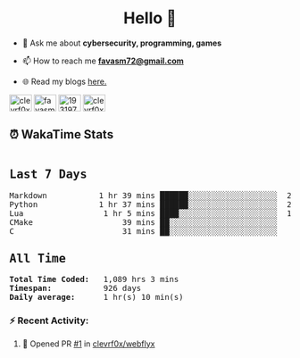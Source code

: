<h1 align="center">Hello 👋 </h1>

- 💬 Ask me about **cybersecurity, programming, games**

- 📫 How to reach me **favasm72@gmail.com**

- 🌐 Read my blogs <a href="https://favas.blog" target="_blank"> here.</a>

<p align="left">
<a href="https://twitter.com/clevrf0x" target="blank"><img align="center" src="https://raw.githubusercontent.com/rahuldkjain/github-profile-readme-generator/master/src/images/icons/Social/twitter.svg" alt="clevrf0x" height="30" width="40" /></a>
<a href="https://linkedin.com/in/favasm72" target="blank"><img align="center" src="https://raw.githubusercontent.com/rahuldkjain/github-profile-readme-generator/master/src/images/icons/Social/linked-in-alt.svg" alt="favasm72" height="30" width="40" /></a>
<a href="https://stackoverflow.com/users/19319778" target="blank"><img align="center" src="https://raw.githubusercontent.com/rahuldkjain/github-profile-readme-generator/master/src/images/icons/Social/stack-overflow.svg" alt="19319778" height="30" width="40" /></a>
<a href="https://instagram.com/clevrf0x" target="blank"><img align="center" src="https://raw.githubusercontent.com/rahuldkjain/github-profile-readme-generator/master/src/images/icons/Social/instagram.svg" alt="clevrf0x" height="30" width="40" /></a>
</p>

<!-- <hr> -->
<!-- <h2>Boot.dev Profile</h2>

<p align="left">
  <img src="https://api.boot.dev/v1/users/public/36e41abf-04b9-4b3b-b378-8a28f3755669/thumbnail" >
</p> -->
<!-- <hr> -->
<h2>⏰ WakaTime Stats</h2> 
<!--WakaTime-Start-->
<pre><h2>Last 7 Days</h2>Markdown           1 hr 39 mins ██████░░░░░░░░░░░░░░░░░░░  25.02 %</br>Python             1 hr 37 mins ██████░░░░░░░░░░░░░░░░░░░  24.41 %</br>Lua                 1 hr 5 mins ████░░░░░░░░░░░░░░░░░░░░░  16.31 %</br>CMake                   39 mins ██░░░░░░░░░░░░░░░░░░░░░░░   9.85 %</br>C                       31 mins ██░░░░░░░░░░░░░░░░░░░░░░░   7.99 %</br><h2>All Time</h2><strong>Total Time Coded:   </strong>1,089 hrs 3 mins</br><strong>Timespan:           </strong>926 days</br><strong>Daily average:      </strong>1 hr(s) 10 min(s)</pre>
<!--WakaTime-End-->

<!--START_SECTION:waka-->
<!--END_SECTION:waka-->


### :zap: Recent Activity:

<!--START_SECTION:activity-->
1. 💪 Opened PR [#1](undefined) in [clevrf0x/webflyx](https://github.com/clevrf0x/webflyx)
<!--END_SECTION:activity-->

